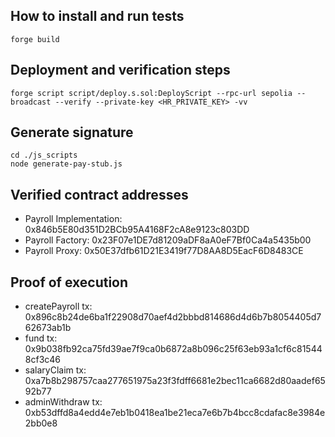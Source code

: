 ## How to install and run tests
```
forge build
```

## Deployment and verification steps
```
forge script script/deploy.s.sol:DeployScript --rpc-url sepolia --broadcast --verify --private-key <HR_PRIVATE_KEY> -vv
```

## Generate signature

```
cd ./js_scripts
node generate-pay-stub.js
```

## Verified contract addresses

- Payroll Implementation: 0x846b5E80d351D2BCb95A4168F2cA8e9123c803DD
- Payroll Factory: 0x23F07e1DE7d81209aDF8aA0eF7Bf0Ca4a5435b00
- Payroll Proxy: 0x50E37dfb61D21E3419f77D8AA8D5EacF6D8483CE

## Proof of execution

- createPayroll tx: 0x896c8b24de6ba1f22908d70aef4d2bbbd814686d4d6b7b8054405d762673ab1b
- fund tx: 0x9b038fb92ca75fd39ae7f9ca0b6872a8b096c25f63eb93a1cf6c815448cf3c46
- salaryClaim tx: 0xa7b8b298757caa277651975a23f3fdff6681e2bec11ca6682d80aadef6592b77
- adminWithdraw tx: 0xb53dffd8a4edd4e7eb1b0418ea1be21eca7e6b7b4bcc8cdafac8e3984e2bb0e8